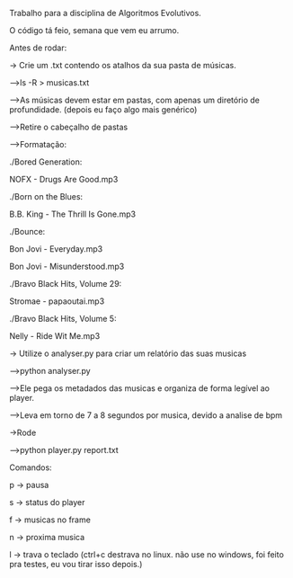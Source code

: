 Trabalho para a disciplina de Algoritmos Evolutivos.


O código tá feio, semana que vem eu arrumo.


Antes de rodar:

-> Crie um .txt contendo os atalhos da sua pasta de músicas.

-->ls -R > musicas.txt

-->As músicas devem estar em pastas, com apenas um diretório de profundidade. (depois eu faço algo mais genérico)

-->Retire o cabeçalho de pastas

-->Formatação:

./Bored Generation:

NOFX - Drugs Are Good.mp3


./Born on the Blues:

B.B. King - The Thrill Is Gone.mp3


./Bounce:

Bon Jovi - Everyday.mp3

Bon Jovi - Misunderstood.mp3


./Bravo Black Hits, Volume 29:

Stromae - papaoutai.mp3


./Bravo Black Hits, Volume 5:

Nelly - Ride Wit Me.mp3


-> Utilize o analyser.py para criar um relatório das suas musicas

-->python analyser.py <relatorio>

-->Ele pega os metadados das musicas e organiza de forma legível ao player.

-->Leva em torno de 7 a 8 segundos por musica, devido a analise de bpm


->Rode

-->python player.py report.txt



Comandos:

p -> pausa

s -> status do player

f -> musicas no frame

n -> proxima musica

l -> trava o teclado (ctrl+c destrava no linux. não use no windows, foi feito pra testes, eu vou tirar isso depois.)
